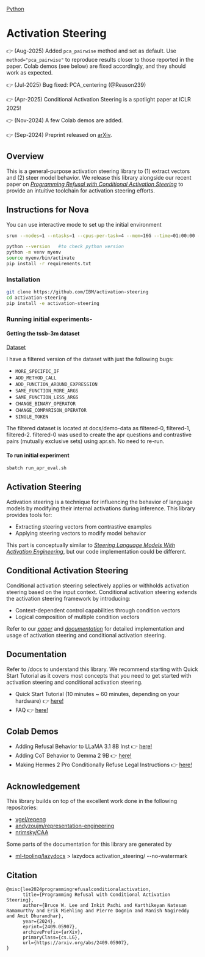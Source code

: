 [Python](https://img.shields.io/badge/python-3.10+-blue.svg)

# Activation Steering

👉 (Aug-2025) Added `pca_pairwise` method and set as default. Use `method="pca_pairwise"` to reproduce results closer to those reported in the paper. Colab demos (see below) are fixed accordingly, and they should work as expected.

👉 (Jul-2025) Bug fixed: PCA_centering (@Reason239)

👉 (Apr-2025) Conditional Activation Steering is a spotlight paper at ICLR 2025!

👉 (Nov-2024) A few Colab demos are added.

👉 (Sep-2024) Preprint released on [arXiv](https://arxiv.org/abs/2409.05907).

## Overview

This is a general-purpose activation steering library to (1) extract vectors and (2) steer model behavior. We release this library alongside our recent paper on [*Programming Refusal with Conditional Activation Steering*](https://arxiv.org/abs/2409.05907) to provide an intuitive toolchain for activation steering efforts.


## Instructions for Nova

You can use interactive mode to set up the initial environment
```bash
srun --nodes=1 --ntasks=1 --cpus-per-task=4 --mem=16G --time=01:00:00 --gres=gpu:1 --pty bash
```

```bash
python --version   #to check python version
python -m venv myenv
source myenv/bin/activate
pip install -r requirements.txt
```

### Installation
```bash
git clone https://github.com/IBM/activation-steering
cd activation-steering
pip install -e activation-steering
```

### Running initial experiments-

#### Getting the tssb-3m dataset 
[Dataset](https://github.com/cedricrupb/TSSB3M?tab=readme-ov-file#datasets)

I have a filtered version of the dataset with just the following bugs:

- `MORE_SPECIFIC_IF`  
- `ADD_METHOD_CALL`  
- `ADD_FUNCTION_AROUND_EXPRESSION`  
- `SAME_FUNCTION_MORE_ARGS`  
- `SAME_FUNCTION_LESS_ARGS`  
- `CHANGE_BINARY_OPERATOR`  
- `CHANGE_COMPARISON_OPERATOR`  
- `SINGLE_TOKEN`

The filtered dataset is located at docs/demo-data as filtered-0, filtered-1, filtered-2. filtered-0 was used to create the apr questions and contrastive pairs (mutually exclusive sets) using apr.sh. No need to re-run. 

#### To run initial experiment
```bash
sbatch run_apr_eval.sh
```


## Activation Steering
Activation steering is a technique for influencing the behavior of language models by modifying their internal activations during inference. This library provides tools for:

- Extracting steering vectors from contrastive examples
- Applying steering vectors to modify model behavior

This part is conceptually similar to [*Steering Language Models With Activation Engineering*](https://arxiv.org/abs/2308.10248), but our code implementation could be different.

## Conditional Activation Steering
Conditional activation steering selectively applies or withholds activation steering based on the input context. Conditional activation steering extends the activation steering framework by introducing:

- Context-dependent control capabilities through condition vectors
- Logical composition of multiple condition vectors 

Refer to our [*paper*](https://arxiv.org/abs/2409.05907) and [*documentation*](docs/quickstart.md) for detailed implementation and usage of activation steering and conditional activation steering.

## Documentation
Refer to /docs to understand this library. We recommend starting with Quick Start Tutorial as it covers most concepts that you need to get started with activation steering and conditional activation steering.

- Quick Start Tutorial (10 minutes ~ 60 minutes, depending on your hardware) 👉 [here!](docs/quickstart.md)
- FAQ 👉 [here!](docs/faq.md)

## Colab Demos

- Adding Refusal Behavior to LLaMA 3.1 8B Inst 👉 [here!](https://colab.research.google.com/drive/1IpAPMFHZW6CNrE0L16TXSvIApAK9jAFZ?usp=sharing)
- Adding CoT Behavior to Gemma 2 9B 👉 [here!](https://colab.research.google.com/drive/1dnG000syxHwOt-Z9_bpRLnBbfugI_CBh?usp=sharing)
- Making Hermes 2 Pro Conditionally Refuse Legal Instructions 👉 [here!](https://colab.research.google.com/drive/18lOzaFOK4CB_mYe9jlQbJCdHBDlhGxcQ?usp=sharing)
  
## Acknowledgement
This library builds on top of the excellent work done in the following repositories:

- [vgel/repeng](https://github.com/vgel/repeng)
- [andyzoujm/representation-engineering](https://github.com/andyzoujm/representation-engineering)
- [nrimsky/CAA](https://github.com/nrimsky/CAA)

Some parts of the documentation for this library are generated by 

- [ml-tooling/lazydocs](https://github.com/ml-tooling/lazydocs) > lazydocs activation_steering/ --no-watermark

## Citation

```
@misc{lee2024programmingrefusalconditionalactivation,
      title={Programming Refusal with Conditional Activation Steering}, 
      author={Bruce W. Lee and Inkit Padhi and Karthikeyan Natesan Ramamurthy and Erik Miehling and Pierre Dognin and Manish Nagireddy and Amit Dhurandhar},
      year={2024},
      eprint={2409.05907},
      archivePrefix={arXiv},
      primaryClass={cs.LG},
      url={https://arxiv.org/abs/2409.05907}, 
}
```
